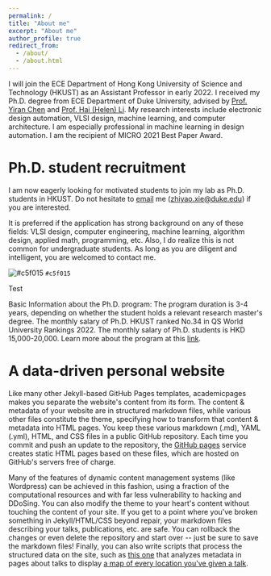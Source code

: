 ```yaml
---
permalink: /
title: "About me"
excerpt: "About me"
author_profile: true
redirect_from: 
  - /about/
  - /about.html
---
```


I will join the ECE Department of Hong Kong University of Science and Technology (HKUST) as an Assistant Professor in early 2022. I received my Ph.D. degree from ECE Department of Duke University, advised by [Prof. Yiran Chen](https://ece.duke.edu/faculty/yiran-chen) and [Prof. Hai (Helen) Li](https://ece.duke.edu/faculty/hai-helen-li). My research interests include electronic design automation, VLSI design, machine learning, and computer architecture. I am especially professional in machine learning in design automation. I am the recipient of MICRO 2021 Best Paper Award.

Ph.D. student recruitment
======
I am now eagerly looking for motivated students to join my lab as Ph.D. students in HKUST. Do not hesitate to [email](mailto:zhiyao.xie@duke.edu) me (zhiyao.xie@duke.edu) if you are interested. 

It is preferred if the application has strong background on any of these fields: VLSI design, computer engineering, machine learning, algorithm design, applied math, programming, etc. Also, I do realize this is not common for undergraduate students. As long as you are diligent and intelligent, you are welcomed to contact me.  

 ![#c5f015](https://via.placeholder.com/15/c5f015/000000?text=+) `#c5f015`

<text color="red">Test</text>


Basic Information about the Ph.D. program: The program duration is 3-4 years, depending on whether the student holds a relevant research master's degree. The monthly salary of Ph.D. HKUST ranked No.34 in QS World University Rankings 2022. The monthly salary of Ph.D. students is HKD 15,000-20,000. Learn more about the program at this [link](https://prog-crs.ust.hk/pgprog/2022-23/mphil-phd-ece).

A data-driven personal website
======
Like many other Jekyll-based GitHub Pages templates, academicpages makes you separate the website's content from its form. The content & metadata of your website are in structured markdown files, while various other files constitute the theme, specifying how to transform that content & metadata into HTML pages. You keep these various markdown (.md), YAML (.yml), HTML, and CSS files in a public GitHub repository. Each time you commit and push an update to the repository, the [GitHub pages](https://pages.github.com/) service creates static HTML pages based on these files, which are hosted on GitHub's servers free of charge.

Many of the features of dynamic content management systems (like Wordpress) can be achieved in this fashion, using a fraction of the computational resources and with far less vulnerability to hacking and DDoSing. You can also modify the theme to your heart's content without touching the content of your site. If you get to a point where you've broken something in Jekyll/HTML/CSS beyond repair, your markdown files describing your talks, publications, etc. are safe. You can rollback the changes or even delete the repository and start over -- just be sure to save the markdown files! Finally, you can also write scripts that process the structured data on the site, such as [this one](https://github.com/academicpages/academicpages.github.io/blob/master/talkmap.ipynb) that analyzes metadata in pages about talks to display [a map of every location you've given a talk](https://academicpages.github.io/talkmap.html).


